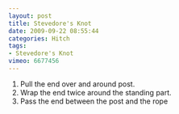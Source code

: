 ```yaml
---
layout: post
title: Stevedore's Knot
date: 2009-09-22 08:55:44
categories: Hitch
tags:
- Stevedore's Knot
vimeo: 6677456
---
```


1. Pull the end over and around post.
1. Wrap the end twice around the standing part.
1. Pass the end between the post and the rope

